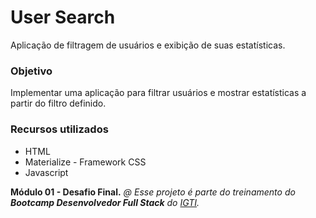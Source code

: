 # User Search

Aplicação de filtragem de usuários e exibição de suas estatísticas.

### Objetivo

Implementar uma aplicação para filtrar usuários e mostrar estatísticas a partir do filtro definido.

### Recursos utilizados

- HTML
- Materialize - Framework CSS
- Javascript

**Módulo 01 - Desafio Final.**
_@ Esse projeto é parte do treinamento do **Bootcamp Desenvolvedor Full Stack** do [IGTI](https://www.igti.com.br/)._
